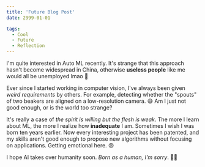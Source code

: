 ```yaml
---
title: 'Future Blog Post'
date: 2999-01-01

tags:
  - Cool
  - Future
  - Reflection
---
```


I'm quite interested in Auto ML recently. It's strange that this approach hasn't become widespread in China, otherwise **useless people** like me would all be unemployed lmao 🤖

Ever since I started working in computer vision, I've always been given *weird requirements* by others. For example, detecting whether the "spouts" of two beakers are aligned on a low-resolution camera. 😅 Am I just not good enough, or is the world too strange?

It's really a case of *the spirit is willing but the flesh is weak*. The more I learn about ML, the more I realize how **inadequate** I am. Sometimes I wish I was born ten years earlier. Now every interesting project has been patented, and my skills aren't good enough to propose new algorithms without focusing on applications. Getting emotional here. 😢

I hope AI takes over humanity soon. *Born as a human, I'm sorry*. 🤷‍♂️
